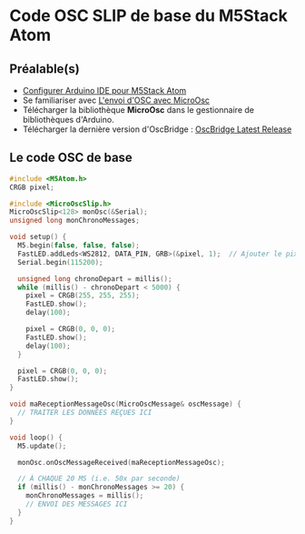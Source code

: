 # Code OSC SLIP de base du M5Stack Atom

## Préalable(s)

- [Configurer Arduino IDE pour M5Stack Atom](m5stack/atom/configuration.md)
- Se familiariser avec [L'envoi d'OSC avec MicroOsc](osc/microosc/envoi.md)
- Télécharger la bibliothèque **MicroOsc** dans le gestionnaire de bibliothèques d'Arduino.
- Télécharger la dernière version d'OscBridge : [OscBridge Latest Release](https://github.com/thomasfredericks/OscBridge/releases/lateste)

## Le code OSC de base

```cpp
#include <M5Atom.h>
CRGB pixel;

#include <MicroOscSlip.h>
MicroOscSlip<128> monOsc(&Serial);
unsigned long monChronoMessages;

void setup() {
  M5.begin(false, false, false);
  FastLED.addLeds<WS2812, DATA_PIN, GRB>(&pixel, 1);  // Ajouter le pixel du M5Atom à FastLED
  Serial.begin(115200);

  unsigned long chronoDepart = millis();
  while (millis() - chronoDepart < 5000) {
    pixel = CRGB(255, 255, 255);
    FastLED.show();
    delay(100);

    pixel = CRGB(0, 0, 0);
    FastLED.show();
    delay(100);
  }

  pixel = CRGB(0, 0, 0);
  FastLED.show();
}

void maReceptionMessageOsc(MicroOscMessage& oscMessage) {
  // TRAITER LES DONNÉES REÇUES ICI
}

void loop() {
  M5.update();

  monOsc.onOscMessageReceived(maReceptionMessageOsc);

  // À CHAQUE 20 MS (i.e. 50x par seconde)
  if (millis() - monChronoMessages >= 20) {
    monChronoMessages = millis();
    // ENVOI DES MESSAGES ICI
  }
}
```